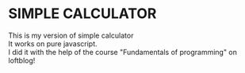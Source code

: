 # SIMPLE CALCULATOR 

This is my version of simple calculator<br>
It works on pure javascript.<br>
I did it with the help of the course "Fundamentals of programming" on loftblog!



